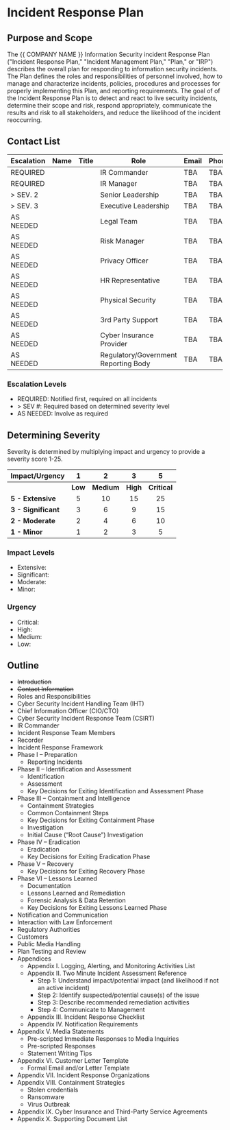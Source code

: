 # Incident Response Plan

<!--
COMPANY_NAME=""
 -->

## Purpose and Scope

The {{ COMPANY NAME }} Information Security incident Response Plan ("Incident Response Plan," "Incident Management Plan," "Plan," or "IRP") describes the overall plan for responding to information security incidents. The Plan defines the roles and responsibilities of personnel involved, how to manage and characterize incidents, policies, procedures and processes for properly implementing this Plan, and reporting requirements. The goal of of the Incident Response Plan is to detect and react to live security incidents, determine their scope and risk, respond appropriately, communicate the results and risk to all stakeholders, and reduce the likelihood of the incident reoccurring.

## Contact List

| Escalation | Name | Title | Role                                 | Email | Phone |
| ---------- | ---- | ----- | ------------------------------------ | ----- | ----- |
| REQUIRED   |      |       | IR Commander                         | TBA   | TBA   |
| REQUIRED   |      |       | IR Manager                           | TBA   | TBA   |
| > SEV. 2   |      |       | Senior Leadership                    | TBA   | TBA   |
| > SEV. 3   |      |       | Executive Leadership                 | TBA   | TBA   |
| AS NEEDED  |      |       | Legal Team                           | TBA   | TBA   |
| AS NEEDED  |      |       | Risk Manager                         | TBA   | TBA   |
| AS NEEDED  |      |       | Privacy Officer                      | TBA   | TBA   |
| AS NEEDED  |      |       | HR Representative                    | TBA   | TBA   |
| AS NEEDED  |      |       | Physical Security                    | TBA   | TBA   |
| AS NEEDED  |      |       | 3rd Party Support                    | TBA   | TBA   |
| AS NEEDED  |      |       | Cyber Insurance Provider             | TBA   | TBA   |
| AS NEEDED  |      |       | Regulatory/Government Reporting Body | TBA   | TBA   |

### Escalation Levels

- REQUIRED: Notified first, required on all incidents
- \> SEV #: Required based on determined severity level
- AS NEEDED: Involve as required

## Determining Severity

Severity is determined by multiplying impact and urgency to provide a severity score 1-25.

| Impact/Urgency      |    1    |     2      |    3     |      5       |
| ------------------- | :-----: | :--------: | :------: | :----------: |
|                     | **Low** | **Medium** | **High** | **Critical** |
| **5 - Extensive**   |    5    |     10     |    15    |      25      |
| **3 - Significant** |    3    |     6      |    9     |      15      |
| **2 - Moderate**    |    2    |     4      |    6     |      10      |
| **1 - Minor**       |    1    |     2      |    3     |      5       |

### Impact Levels

<!-- TODO: Add impact level descriptions -->

- Extensive:
- Significant:
- Moderate:
- Minor:

### Urgency

<!-- TODO: Add urgency level descriptions -->

- Critical:
- High:
- Medium:
- Low:

## Outline

- ~~Introduction~~
- ~~Contact Information~~
- Roles and Responsibilities
- Cyber Security Incident Handling Team (IHT)
- Chief Information Officer (CIO/CTO)
- Cyber Security Incident Response Team (CSIRT)
- IR Commander
- Incident Response Team Members
- Recorder
- Incident Response Framework
- Phase I – Preparation
  - Reporting Incidents
- Phase II – Identification and Assessment
  - Identification
  - Assessment
  - Key Decisions for Exiting Identification and Assessment Phase
- Phase III – Containment and Intelligence
  - Containment Strategies
  - Common Containment Steps
  - Key Decisions for Exiting Containment Phase
  - Investigation
  - Initial Cause (“Root Cause”) Investigation
- Phase IV – Eradication
  - Eradication
  - Key Decisions for Exiting Eradication Phase
- Phase V – Recovery
  - Key Decisions for Exiting Recovery Phase
- Phase VI – Lessons Learned
  - Documentation
  - Lessons Learned and Remediation
  - Forensic Analysis & Data Retention
  - Key Decisions for Exiting Lessons Learned Phase
- Notification and Communication
- Interaction with Law Enforcement
- Regulatory Authorities
- Customers
- Public Media Handling
- Plan Testing and Review
- Appendices
  - Appendix I. Logging, Alerting, and Monitoring Activities List
  - Appendix II. Two Minute Incident Assessment Reference
    - Step 1: Understand impact/potential impact (and likelihood if not an active incident)
    - Step 2: Identify suspected/potential cause(s) of the issue
    - Step 3: Describe recommended remediation activities
    - Step 4: Communicate to Management
  - Appendix III. Incident Response Checklist
  - Appendix IV. Notification Requirements
- Appendix V. Media Statements
  - Pre-scripted Immediate Responses to Media Inquiries
  - Pre-scripted Responses
  - Statement Writing Tips
- Appendix VI. Customer Letter Template
  - Formal Email and/or Letter Template
- Appendix VII. Incident Response Organizations
- Appendix VIII. Containment Strategies
  - Stolen credentials
  - Ransomware
  - Virus Outbreak
- Appendix IX. Cyber Insurance and Third-Party Service Agreements
- Appendix X. Supporting Document List
